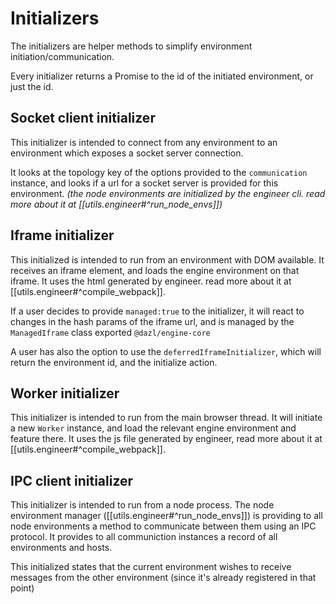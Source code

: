 # Initializers

The initializers are helper methods to simplify environment initiation/communication.

Every initializer returns a Promise to the id of the initiated environment, or just the id.

## Socket client initializer

This initializer is intended to connect from any environment to an environment which exposes a socket server connection.

It looks at the topology key of the options provided to the `communication` instance, and looks if a url for a socket
server is provided for this environment.
_(the node environments are initialized by the engineer cli. read more about it at [[utils.engineer#^run_node_envs]])_

## Iframe initializer

This initialized is intended to run from an environment with DOM available.
It receives an iframe element, and loads the engine environment on that iframe.
It uses the html generated by engineer. read more about it at [[utils.engineer#^compile_webpack]].

If a user decides to provide `managed:true` to the initializer, it will react to changes in the hash params of the
iframe url, and is managed by the `ManagedIframe` class exported `@dazl/engine-core`

A user has also the option to use the `deferredIframeInitializer`, which will return the environment id, and the
initialize action.

## Worker initializer

This initializer is intended to run from the main browser thread.
It will initiate a new `Worker` instance, and load the relevant engine environment and feature there.
It uses the js file generated by engineer, read more about it at [[utils.engineer#^compile_webpack]].

## IPC client initializer

This initializer is intended to run from a node process.
The node environment manager ([[utils.engineer#^run_node_envs]]) is providing to all node environments a method to
communicate between them using an IPC protocol.
It provides to all communiction instances a record of all environments and hosts.

This initialized states that the current environment wishes to receive messages from the other environment (since it's
already registered in that point)
